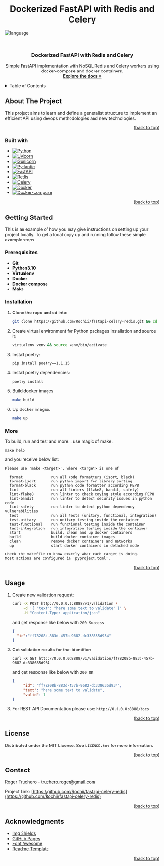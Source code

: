 <a name="readme-top"></a>

<h1 align="center">Dockerized FastAPI with Redis and Celery</h1>

![language](https://img.shields.io/badge/language-python-blue?style)


<!-- Project logo -->
<br />
<div align="center">
    <a href="https://github.com/Rochii/fastapi-celery-redis/">
    <!-- TODO: make the repository logo
      <img src="static/logo.png" alt="Logo" width="80" height="80">
    -->
  </a>

  <h3 align="center">Dockerized FastAPI with Redis and Celery</h3>

  <p align="center">
    Simple FastAPI implementation with NoSQL Redis and Celery workers using docker-compose and docker containers.
    <br />
    <a href="https://github.com/Rochii/fastapi-celery-redis/README.md"><strong>Explore the docs »</strong></a>
    <br />
  </p>
</div>


<!-- Table of contents -->
<details>
  <summary>Table of Contents</summary>
  <ol>
    <li>
      <a href="#about-the-project">About The Project</a>
      <ul>
        <li><a href="#built-with">Built With</a></li>
      </ul>
    </li>
    <li>
      <a href="#getting-started">Getting Started</a>
      <ul>
        <li><a href="#prerequisites">Prerequisites</a></li>
        <li><a href="#installation">Installation</a></li>
      </ul>
    </li>
    <li><a href="#usage">Usage</a></li>
    <li><a href="#license">License</a></li>
    <li><a href="#contact">Contact</a></li>
    <li><a href="#acknowledgments">Acknowledgments</a></li>
  </ol>
</details>


<!-- About the project -->
## About The Project

<!--
[![Product Name Screen Shot][product-screenshot]](https://example.com)
-->

This project aims to learn and define a generalist structure to implement an efficient API using devops methodologies and new technologies.

<p align="right">(<a href="#readme-top">back to top</a>)</p>


### Built with


* [![Python][Python]][Python-url]
* [![Uvicorn][Uvicorn]][Uvicorn-url]
* [![Gunicorn][Gunicorn]][Gunicorn-url]
* [![Pydantic][Pydantic]][Pydantic-url]
* [![FastAPI][FastAPI]][FastAPI-url]
* [![Redis][Redis]][Redis-url]
* [![Celery][Celery]][Celery-url]
* [![Docker][Docker]][Docker-url]
* [![Docker-compose][Docker-compose]][Docker-compose-url]


<p align="right">(<a href="#readme-top">back to top</a>)</p>


<!-- Getting started -->
## Getting Started

This is an example of how you may give instructions on setting up your project locally.
To get a local copy up and running follow these simple example steps.

### Prerequisites
* **Git**
* **Python3.10**
* **Virtualenv**
* **Docker**
* **Docker compose**
* **Make**

### Installation

1. Clone the repo and cd into:
   ```sh
   git clone https://github.com/Rochii/fastapi-celery-redis.git && cd fastapi-celery-redis
   ```
2. Create virtual environment for Python packages installation and source it:
   ```sh
   virtualenv venv && source venv/bin/activate
   ```
3. Install poetry:
   ```sh
   pip install poetry==1.1.15
   ```
4. Install poetry dependencies:
   ```sh
   poetry install
   ```
5. Build docker images
   ```sh
   make build
   ```
6. Up docker images:
   ```sh
   make up
   ```

### More
To build, run and test and more... use magic of make.
```shell
make help
```
and you receive below list:
```text
Please use 'make <target>', where <target> is one of

  format             run all code formatters (isort, black)
  format-isort       run python import for library sorting
  format-black       run python code formatter according PEP8
  lint               run all linters (flake8, bandit, safety)
  lint-flake8        run linter to check coying style according PEP8
  lint-bandit        run linter to detect security issues in python code
  lint-safety        run linter to detect python dependency vulnerabilities
  test               run all tests (unitary, functional, integration)
  test-unitary       run unitary testing inside the container
  test-functional    run functional testing inside the container
  test-integration   run integration testing inside the container
  start              build, clean and up docker containers
  build              build docker container images
  clean              remove docker containers and networks
  up                 start docker containers in detached mode

Check the Makefile to know exactly what each target is doing.
Most actions are configured in 'pyproject.toml'.
```
<p align="right">(<a href="#readme-top">back to top</a>)</p>



<!-- USAGE EXAMPLES -->
## Usage
1. Create new validation request:
    ```sh
    curl -X POST http://0.0.0.0:8888/v1/validation \
         -d '{ "text": "here some text to validate" }' \
         -H "Content-Type: application/json"
    ```
    and get response like below with `200 Success`
    ```json
    {
      "id":"ff78208b-883d-457b-9682-dc338635d934"
    }
    ```
2. Get validation results for that identifier:
    ```shell
    curl -X GET http://0.0.0.0:8888/v1/validation/ff78208b-883d-457b-9682-dc338635d934
   ```
   and get response like below with `200 OK`
   ```json
   {
        "id": "ff78208b-883d-457b-9682-dc338635d934",
        "text": "here some text to validate",
        "valid": 1
   }
   ```
3. For REST API Documentation please use: `http://0.0.0.0:8888/docs`

<p align="right">(<a href="#readme-top">back to top</a>)</p>


<!-- License -->
## License

Distributed under the MIT License. See `LICENSE.txt` for more information.

<p align="right">(<a href="#readme-top">back to top</a>)</p>

<!-- Contact -->
## Contact

Roger Truchero - truchero.roger@gmail.com

Project Link: [https://github.com/Rochii/fastapi-celery-redis](https://github.com/Rochii/fastapi-celery-redis)

<p align="right">(<a href="#readme-top">back to top</a>)</p>


<!-- Acknowledgments -->
## Acknowledgments

* [Img Shields](https://shields.io)
* [GitHub Pages](https://pages.github.com)
* [Font Awesome](https://fontawesome.com)
* [Readme Template](https://github.com/othneildrew/Best-README-Template/blob/master/README.md)

<p align="right">(<a href="#readme-top">back to top</a>)</p>

<!-- Markdown links & images -->
[Python]: https://img.shields.io/badge/python-000000?style=for-the-badge&logo=python
[Python-url]: https://docs.python.org/3/
[Uvicorn]: https://img.shields.io/badge/uvicorn-000000?style=for-the-badge&logo=uvicorn
[Uvicorn-url]: https://www.uvicorn.org/
[Gunicorn]: https://img.shields.io/badge/gunicorn-000000?style=for-the-badge&logo=gunicorn
[Gunicorn-url]: https://gunicorn.org/
[Pydantic]: https://img.shields.io/badge/pydantic-000000?style=for-the-badge&logo=pydantic
[Pydantic-url]: https://pydantic-docs.helpmanual.io/
[FastAPI]: https://img.shields.io/badge/fastapi-000000?style=for-the-badge&logo=fastapi
[FastAPI-url]: https://fastapi.tiangolo.com/
[Redis]: https://img.shields.io/badge/redis-000000?style=for-the-badge&logo=redis
[Redis-url]: https://redis.io/
[Celery]: https://img.shields.io/badge/celery-000000?style=for-the-badge&logo=celery
[Celery-url]: https://docs.celeryq.dev/en/stable/
[Docker]: https://img.shields.io/badge/docker-000000?style=for-the-badge&logo=docker
[Docker-url]: https://www.docker.com/
[Docker-compose]: https://img.shields.io/badge/docker_compose-000000?style=for-the-badge&logo=docker_compose
[Docker-compose-url]: https://docs.docker.com/compose/
